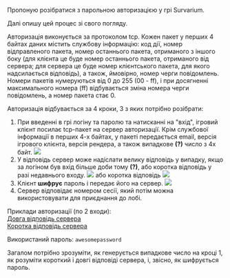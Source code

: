 Пропоную розібратися з парольною авторизацією у грі Survarium.

Далі опишу цей процес зі свого погляду.

Авторизація виконується за протоколом tcp.
Кожен пакет у перших 4 байтах даних містить службову інформацію: код дії, номер відправленого пакета, номер останнього пакета, отриманого з іншого боку (для клієнта це буде номер останнього пакета, отриманого від сервера; для сервера це буде номер клієнтського пакета, для якого надсилається відповідь), а також, ймовірно, номер черги повідомлень. Номери пакетів нумеруються від 0 до 255 (00 - ff), і при досягненні максимального номера (ff) відбувається зміна номера черги повідомлень, а номер пакета стає 0.

Авторизація відбувається за 4 кроки, 3 з яких потрібно розібрати: 

1. При введенні в грі логіну та паролю та натисканні на "вхід", ігровий клієнт посилає tcp-пакет на сервер авторизації. Крім службової інформації в перших 4-х байтах, у пакеті передається email, версія ігрового клієнта, версія рендера, а також випадкове __(?)__ число з 4х байт. 
![](https://raw.githubusercontent.com/survarium/survarium-client/master/flow/auth-send-email.png)
1. У відповідь сервер може надіслати велику відповідь у випадку, якщо за логіном був вхід більше доби тому __(?)__, або коротка відповідь у разі недавнього входу. 
![](https://raw.githubusercontent.com/survarium/survarium-client/master/flow/auth-receive-salt-fat.png)
або коротка відповідь 
![](https://raw.githubusercontent.com/survarium/survarium-client/master/flow/auth-receive-salt-slim.png)
1. Клієнт __шифрує__ пароль і передає його на сервер. 
![](https://raw.githubusercontent.com/survarium/survarium-client/master/flow/auth-send-password.png)
1. Сервер відповідає номером сесії, який потім можна використовувати для приєднання до лобі. 

Приклади авторизації (по 2 входи):  
[Довга відповідь сервера](./auth-fat.txt)  
[Коротка відповідь сервера](./auth-slim.txt)

Використаний пароль: `awesomepassword`

Загалом потрібно зрозуміти, як генерується випадкове число на кроці 1, як розуміти короткий і довгі відповіді сервера, і, звісно, як шифрується пароль.
